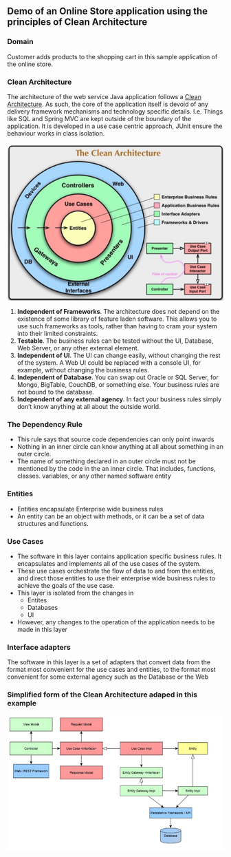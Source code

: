 ## Demo of an Online Store application using the principles of Clean Architecture

### Domain
Customer adds products to the shopping cart in this sample application of the online store. 

### Clean Architecture 

The architecture of the web service Java application follows a [Clean Architecture](http://blog.cleancoder.com/uncle-bob/2012/08/13/the-clean-architecture.html). 
 As such, the core of the application itself is devoid of any delivery framework mechanisms and technology specific details. 
 I.e. Things like SQL and Spring MVC are kept outside of the boundary of the application. 
  It is developed in a use case centric approach,  JUnit  ensure the behaviour works in class isolation. 
  
 
![Clean Architecture Robert Martin](docs/Clean-architecture-Robert-Martin.png)
 
1. **Independent of Frameworks**. The architecture does not depend on the existence of some library of feature laden software. This allows you to use such frameworks as tools, rather than having to cram your system into their limited constraints.
2. **Testable**. The business rules can be tested without the UI, Database, Web Server, or any other external element.
3. **Independent of UI**. The UI can change easily, without changing the rest of the system. A Web UI could be replaced with a console UI, for example, without changing the business rules.
4. **Independent of Database**. You can swap out Oracle or SQL Server, for Mongo, BigTable, CouchDB, or something else. Your business rules are not bound to the database.
5. **Independent of any external agency**. In fact your business rules simply don’t know anything at all about the outside world.   

### The Dependency Rule
* This rule says that source code dependencies can only point inwards
* Nothing in an inner circle can know anything at all about something in an outer circle. 
* The name of something declared in an outer circle must not be mentioned by the code in the an inner circle. That includes, functions, classes. variables, or any other named software entity

### Entities
* Entities encapsulate Enterprise wide business rules
* An entity can be an object with methods, or it can be a set of data structures and functions.

### Use Cases
* The software in this layer contains application specific business rules. It encapsulates and implements all of the use cases of the system.
* These use cases orchestrate the flow of data to and from the entities, and direct those entities to use their enterprise wide business rules to achieve the goals of the use case.
* This layer is isolated from the changes in 
    * Entites
    * Databases
    * UI 
* However, any changes to the operation of the application needs to be made in this layer

### Interface adapters
The software in this layer is a set of adapters that convert data from the format most convenient for the use cases and entities, to the format most convenient for some external agency such as the Database or the Web

### Simplified form of the Clean Architecture adaped in this example

![Clean Architecture Implementation](docs/clean-arch-implementation.png)